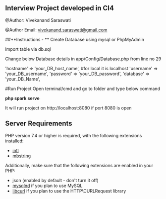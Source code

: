 ## Interview Project developed in CI4
@Author: Vivekanand Saraswati

@Author Email: vivekanand.saraswati@gmail.com

##**Instructions - **
Create Database using mysql or PhpMyAdmin

Import table via db.sql

Change below Database details in app/Config/Database.php from line no 29

'hostname' => 'your_DB_host_name', #for local it is localhost
'username' => 'your_DB_username',
'password' => 'your_DB_password',
'database' => 'your_DB_Name',

#Run Project
Open terminal/cmd and go to folder and type below command

**php spark serve**


It will run project on http://localhost:8080 if port 8080 is open

## Server Requirements

PHP version 7.4 or higher is required, with the following extensions installed:

- [intl](http://php.net/manual/en/intl.requirements.php)
- [mbstring](http://php.net/manual/en/mbstring.installation.php)

Additionally, make sure that the following extensions are enabled in your PHP:

- json (enabled by default - don't turn it off)
- [mysqlnd](http://php.net/manual/en/mysqlnd.install.php) if you plan to use MySQL
- [libcurl](http://php.net/manual/en/curl.requirements.php) if you plan to use the HTTP\CURLRequest library
